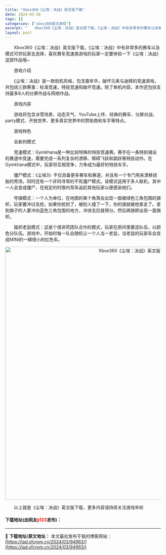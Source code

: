 ```yaml
---
title: "Xbox360《尘埃：决战》英文版下载"
date: 2024-03-30
tags: []
categories: ["xbox360英日游戏"]
excerpt: "　　Xbox360《尘埃：决战》英文版下载，《尘埃：决战》中有非常多的赛车以及模式可供玩家去选择，喜欢赛车竞速类游戏的玩家一定要体验一下《尘埃：决战》这部作品哦~ 　　游戏介绍 　　《尘埃：决战》是一款街机风格，包含嘉年华，破坏元素与迪拜的竞速游戏，共包括三款赛事：标准竞速，特技竞速和破坏竞速。除了&hellip;"
layout: post
---
```


 <p>　　Xbox360《尘埃：决战》英文版下载，《尘埃：决战》中有非常多的赛车以及模式可供玩家去选择，喜欢赛车竞速类游戏的玩家一定要体验一下《尘埃：决战》这部作品哦~</p> <p>　　游戏介绍</p> <p>　　《尘埃：决战》是一款街机风格，包含嘉年华，破坏元素与迪拜的竞速游戏，共包括三款赛事：标准竞速，特技竞速和破坏竞速。除了单机内容，本作还包括支持最多8人的分屏作战与网络作战。</p> <p>　　游戏内容</p> <p>　　游戏将包含冰雪场景、动态天气、YouTube上传、经典的赛车、分屏对战、party模式、开放世界、更多真实世界中的赞助商和车手等特点。</p> <p>　　游戏特色</p> <p>　　全新的模式</p> <p>　　竞速模式：Gymkhana是一种比较特殊的特技竞速赛。赛手在一条特别铺设的赛道中竞速，需要完成一系列复杂的漂移、障碍飞跃和跳跃等特技动作。在Gymkhana模式中，玩家将互相竞争，力争成为最好的特技车手。</p> <p>　　僵尸模式：《尘埃3》不仅具备更多赛车和赛道，并且有一个专门用来漂移烧胎的秀场，同时还有一个非同寻常的不死僵尸模式。该模式适用于多人联机，其中一人会变成僵尸，在规定的时限内驾车追赶其他玩家以便感染他们。</p> <p>　　夺旗模式：一个人为单位，在地图的某个角落会出现一面被绿色三角包围的旗帜，玩家要冲过去抢，如果你抢到了，被别人撞了一下，你的旗就被他拿走了。拿到旗子的人要冲向蓝色三角包围的地方，冲进去后就得分。然后再随即出现一面旗帜。</p> <p>　　猫抓老鼠模式：这是个很讲究团队合作的模式，玩家在房间里要选队伍，以颜色分队伍。游戏中，开始时每一队会随机让一个人当一老鼠，当老鼠的玩家车会变成MINI的一辆很小的红色车。</p> <p align="center"><img align="" border="0" src="https://lad.sfcrom.cn/wp-content/uploads/2024/03/20240330_6607d49e9eac0.jpg" width="817" alt="Xbox360《尘埃：决战》英文版下载" /></p> <p>　　以上就是《尘埃：决战》英文版下载，更多内容请持续关注游戏年轮</p> <p><h4>下载地址(由网友<font color="red">ji123</font>发布)：</h4></p> 

---
📖 **下载地址/原文地址：** 本文最初发布于我的博客网站：[https://lad.sfcrom.cn/2024/03/94963/](https://lad.sfcrom.cn/2024/03/94963/)
